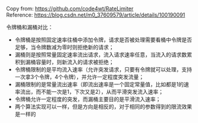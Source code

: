 Copy from: https://github.com/code4wt/RateLimiter  
Reference: https://blog.csdn.net/m0_37609579/article/details/100190091  

令牌桶和漏桶对比：  
* 令牌桶是按照固定速率往桶中添加令牌，请求是否被处理需要看桶中令牌是否足够，当令牌数减为零时则拒绝新的请求；
* 漏桶则是按照常量固定速率流出请求，流入请求速率任意，当流入的请求数累积到漏桶容量时，则新流入的请求被拒绝；
* 令牌桶限制的是平均流入速率（允许突发请求，只要有令牌就可以处理，支持一次拿3个令牌，4个令牌），并允许一定程度突发流量；
* 漏桶限制的是常量流出速率（即流出速率是一个固定常量值，比如都是1的速率流出，而不能一次是1，下次又是2），从而平滑突发流入速率；
* 令牌桶允许一定程度的突发，而漏桶主要目的是平滑流入速率；
* 两个算法实现可以一样，但是方向是相反的，对于相同的参数得到的限流效果是一样的
